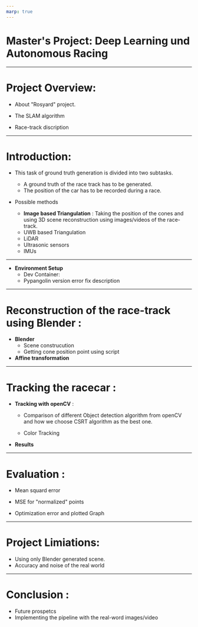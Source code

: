```yaml
---
marp: true
---
```

<!-- backgroundColor: skyblue -->
# Master's Project: Deep Learning und Autonomous Racing


---
<!-- paginate: true -->

#  Project Overview:

- About  "Rosyard" project. 

- The SLAM algorithm

- Race-track discription

---

# Introduction:

- This task of ground truth generation is divided into two subtasks. 
  -  A ground truth of the race track has to be generated.  
  -  The position of the car has to be recorded during a race. 

- Possible methods
  - **Image based Triangulation** : Taking the position of the cones and using 3D scene reconstruction using images/videos of the race-track. 	
  - UWB based Triangulation
  - LiDAR
  - Ultrasonic sensors
  - IMUs	


---
-  **Environment Setup**
     -  Dev Container:
     -  Pypangolin version error fix description

--- 
# Reconstruction of the race-track using Blender :

-  **Blender** 
   -  Scene construcution
   -  Getting cone position point using script
-  **Affine transformation**

---
# Tracking the racecar :

- **Tracking with openCV** :

    - Comparison of different Object detection algorithm from openCV and how we choose CSRT algorithm as the best one.
  
    - Color Tracking 

-  **Results**

---

# Evaluation :
-  Mean squard error

-  MSE for "normalized" points

-  Optimization error and plotted Graph 

---

# Project Limiations: 
   - Using only Blender generated scene.
   - Accuracy and noise of the real world 
---

# Conclusion :
   -  Future prospetcs 
   -  Implementing the pipeline with the real-word images/video